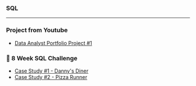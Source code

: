 
### SQL 
- - - -
### Project from Youtube
* [Data Analyst Portfolio Project #1](https://github.com/sahmed008/Covid-Data-Analysis/blob/main/SQL%20Syntax)
### 🥑 8 Week SQL Challenge
* [Case Study #1 - Danny's Diner](https://github.com/sahmed008/Case-Study-1---Danny-s-Diner)
* [Case Study #2 - Pizza Runner]()
